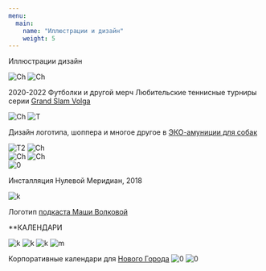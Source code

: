 ```yaml
---
menu:
  main:
    name: "Иллюстрации и дизайн"
    weight: 5
---
```

Иллюстрации дизайн

![Ch](Chebo.png)
![Ch](ch2.png)

2020-2022 Футболки и другой мерч Любительские теннисные турниры серии [Grand Slam Volga](https://www.instagram.com/arutiunianopen/?hl=en)

![Ch](DD.png)
![T](T.png) 

Дизайн логотипа, шоппера и многое другое в [ЭКО-амуниции для собак](https://vk.com/dog_do_it)

![T2](T2.png)
![Ch](14j.png)  
![Ch](S.png)
![Ch](sk.png)  
![0](0.png)

Инсталляция Нулевой Меридиан, 2018

![k](K.png)

Логотип [подкаста Маши Волковой](https://uzelok.mave.digital/)


**КАЛЕНДАРИ

![k](CAL.png)
![k](CR.png)
![k](Calend.png)
![m](M.png)  

Корпоративные календари для [Нового Города](https://ng21.ru/) 
![0](B.png)
![0](L.png)
